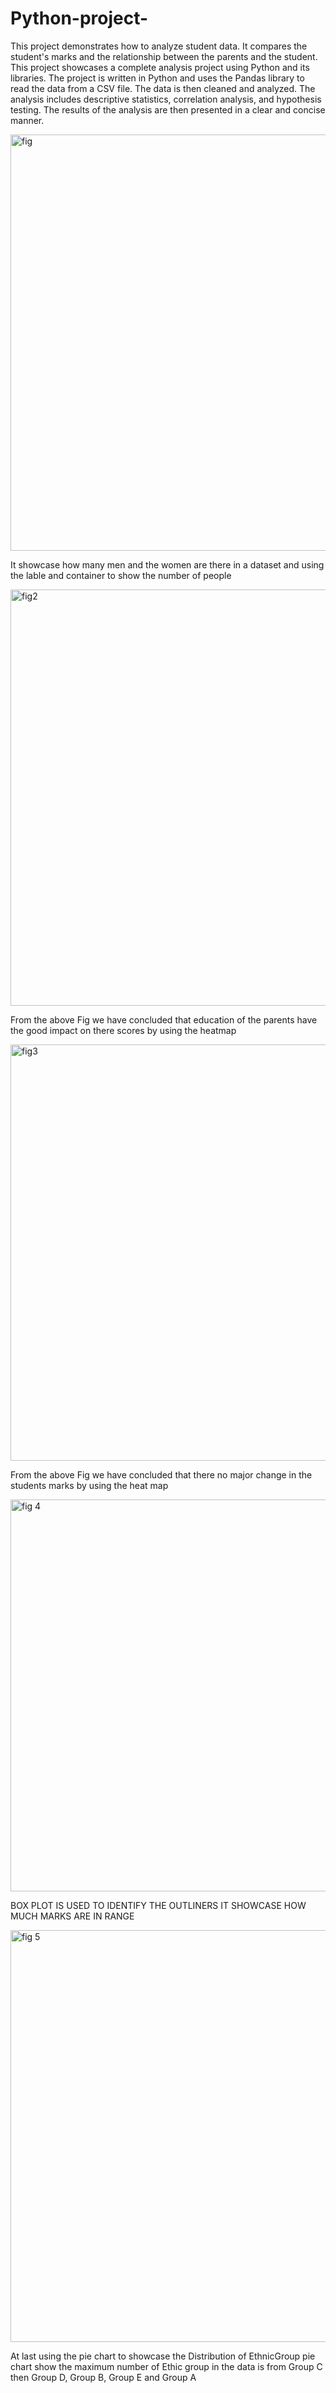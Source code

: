 # Python-project-
This project demonstrates how to analyze student data.
It compares the student's marks and the relationship between the parents and the student. This project showcases a complete analysis project using Python and its libraries. 
The project is written in Python and uses the Pandas library to read the data from a CSV file. 
The data is then cleaned and analyzed. The analysis includes descriptive statistics, correlation analysis, and hypothesis testing. 
The results of the analysis are then presented in a clear and concise manner.


<img width="666" alt="fig" src="https://github.com/user-attachments/assets/46b306b3-ef94-48f1-9126-16f338c8e7b4" />


It showcase  how many men and the women are there in a dataset and using the lable and  container to show the number of people 


<img width="666" alt="fig2 " src="https://github.com/user-attachments/assets/bae71c1a-06e7-4a9e-8aa1-1223507d9900" />


From the above Fig we have concluded that education of the parents have the good impact on there scores by using the heatmap

<img width="666" alt="fig3 " src="https://github.com/user-attachments/assets/ef57e073-36cf-408e-a438-861e94bc8ff1" />


From the above Fig  we have concluded that there no major change in the students marks by using the heat map

<img width="627" alt="fig 4 " src="https://github.com/user-attachments/assets/552eef61-f6a9-4d1b-9040-5bb96ddc951a" />


BOX PLOT IS USED TO IDENTIFY THE OUTLINERS  IT SHOWCASE HOW MUCH MARKS ARE IN RANGE 


<img width="659" alt="fig 5" src="https://github.com/user-attachments/assets/d8500e37-a6cf-44bc-ba33-009a99fe5a5a" />


At last using the pie chart to showcase the  Distribution of EthnicGroup
pie chart show the maximum number of Ethic group in the data is from Group C then Group D,  Group B,  Group E and  Group A




